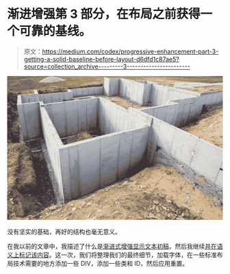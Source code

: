 # 渐进增强第 3 部分，在布局之前获得一个可靠的基线。

> 原文：<https://medium.com/codex/progressive-enhancement-part-3-getting-a-solid-baseline-before-layout-d6dfd1c87ae5?source=collection_archive---------3----------------------->

![](img/ce125477e2d0bc153c3a90e2ffde08f9.png)

没有坚实的基础，再好的结构也毫无意义。

在我以前的文章中，我描述了什么是[渐进式增强显示文本初稿](https://deathshadow.medium.com/progressive-enhancement-accessible-web-design-on-a-silver-platter-241ab262284b)，然后我继续[并在语义上标记该内容](https://deathshadow.medium.com/progressive-enhancement-part-2-semantic-markup-e61dcea0ec25)。这一次，我们将整理我们的最终细节，加载字体，在一些标准布局技术需要的地方添加一些 DIV，添加一些类和 ID，然后应用重置。
